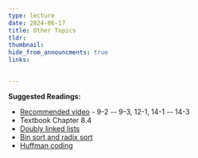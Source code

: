 ```yaml
---
type: lecture
date: 2024-06-17
title: Other Topics
tldr: 
thumbnail: 
hide_from_announcments: true
links: 


---
```

**Suggested Readings:**
- [Recommended video](https://bio.cse.nsysu.edu.tw/ds/new_ds_video.htm) - 9-2 -- 9-3, 12-1, 14-1 -- 14-3
- Textbook Chapter 8.4
- [Doubly linked lists](https://opendsa-server.cs.vt.edu/OpenDSA/Books/CS3/html/ListDouble.html)
- [Bin sort and radix sort](https://opendsa-server.cs.vt.edu/OpenDSA/Books/CS3/html/BinSort.html)
- [Huffman coding](https://opendsa-server.cs.vt.edu/OpenDSA/Books/CS3/html/Huffman.html)

